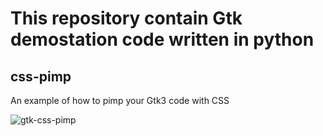 # This repository contain Gtk demostation code written in python

## css-pimp
An example of how to pimp your Gtk3 code with CSS

![gtk-css-pimp](https://user-images.githubusercontent.com/283985/126538517-c98c4068-48aa-46eb-9133-9f015005715b.png)

